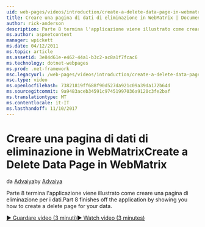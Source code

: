 ```yaml
---
uid: web-pages/videos/introduction/create-a-delete-data-page-in-webmatrix
title: Creare una pagina di dati di eliminazione in WebMatrix | Documenti Microsoft
author: rick-anderson
description: Parte 8 termina l'applicazione viene illustrato come creare una pagina di eliminazione per i dati.
ms.author: aspnetcontent
manager: wpickett
ms.date: 04/12/2011
ms.topic: article
ms.assetid: 3e84d61e-e462-44a1-b3c2-ac8a1f7fcac6
ms.technology: dotnet-webpages
ms.prod: .net-framework
msc.legacyurl: /web-pages/videos/introduction/create-a-delete-data-page-in-webmatrix
msc.type: video
ms.openlocfilehash: 73821819ff688f90d527da921c09a39da172b64d
ms.sourcegitcommit: 9a9483aceb34591c97451997036a9120c3fe2baf
ms.translationtype: MT
ms.contentlocale: it-IT
ms.lasthandoff: 11/10/2017
---
```

<a name="create-a-delete-data-page-in-webmatrix"></a><span data-ttu-id="9e709-103">Creare una pagina di dati di eliminazione in WebMatrix</span><span class="sxs-lookup"><span data-stu-id="9e709-103">Create a Delete Data Page in WebMatrix</span></span>
====================
<span data-ttu-id="9e709-104">da [Advaiya](https://twitter.com/Advaiyasolns)</span><span class="sxs-lookup"><span data-stu-id="9e709-104">by [Advaiya](https://twitter.com/Advaiyasolns)</span></span>

<span data-ttu-id="9e709-105">Parte 8 termina l'applicazione viene illustrato come creare una pagina di eliminazione per i dati.</span><span class="sxs-lookup"><span data-stu-id="9e709-105">Part 8 finishes off the application by showing you how to create a delete page for your data.</span></span>

[<span data-ttu-id="9e709-106">&#9654; Guardare video (3 minuti)</span><span class="sxs-lookup"><span data-stu-id="9e709-106">&#9654; Watch video (3 minutes)</span></span>](https://channel9.msdn.com/Blogs/ASP-NET-Site-Videos/create-a-delete-data-page-in-webmatrix)
